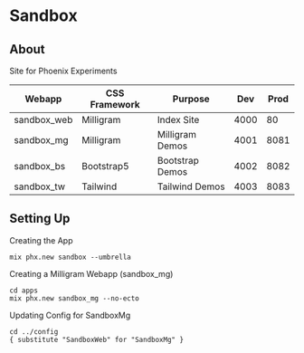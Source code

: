 # Sandbox

## About

Site for Phoenix Experiments

| Webapp      | CSS Framework | Purpose         | Dev  | Prod |
|-------------|---------------|-----------------|------|------|
| sandbox_web | Milligram     | Index Site      | 4000 | 80   |
| sandbox_mg  | Milligram     | Milligram Demos | 4001 | 8081 |
| sandbox_bs  | Bootstrap5    | Bootstrap Demos | 4002 | 8082 |
| sandbox_tw  | Tailwind      | Tailwind Demos  | 4003 | 8083 |

## Setting Up

Creating the App

    mix phx.new sandbox --umbrella

Creating a Milligram Webapp (sandbox_mg)

    cd apps
    mix phx.new sandbox_mg --no-ecto

Updating Config for SandboxMg

    cd ../config
    { substitute "SandboxWeb" for "SandboxMg" }

